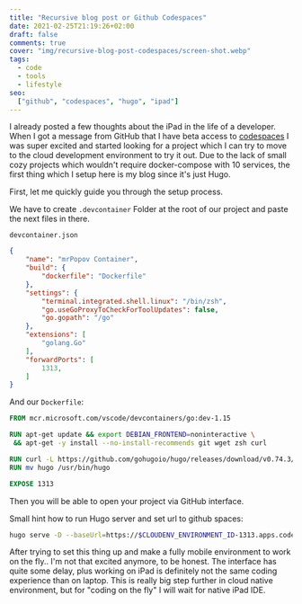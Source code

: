 ```yaml
---
title: "Recursive blog post or Github Codespaces"
date: 2021-02-25T21:19:26+02:00
draft: false
comments: true
cover: "img/recursive-blog-post-codespaces/screen-shot.webp"
tags:
  - code
  - tools
  - lifestyle
seo:
  ["github", "codespaces", "hugo", "ipad"]
---
```


I already posted a few thoughts about the iPad in the life of a developer. When I got a message from GitHub that I have beta access to [codespaces](https://github.com/features/codespaces) I was super excited and started looking for a project which I can try to move to the cloud development environment to try it out. Due to the lack of small cozy projects which wouldn't require docker-compose with 10 services, the first thing which I setup here is my blog since it's just Hugo. 

First, let me quickly guide you through the setup process. 

We have to create `.devcontainer` Folder at the root of our project and paste the next files in there. 

`devcontainer.json`
```json
{
    "name": "mrPopov Container",
    "build": {
        "dockerfile": "Dockerfile"
    },
    "settings": { 
        "terminal.integrated.shell.linux": "/bin/zsh",
        "go.useGoProxyToCheckForToolUpdates": false,
        "go.gopath": "/go"
    },
    "extensions": [
        "golang.Go"
    ],
    "forwardPorts": [
        1313,
    ]
}
```

And our `Dockerfile`:
```dockerfile
FROM mcr.microsoft.com/vscode/devcontainers/go:dev-1.15

RUN apt-get update && export DEBIAN_FRONTEND=noninteractive \
 && apt-get -y install --no-install-recommends git wget zsh curl

RUN curl -L https://github.com/gohugoio/hugo/releases/download/v0.74.3/hugo_0.74.3_Linux-64bit.tar.gz | tar xvz
RUN mv hugo /usr/bin/hugo

EXPOSE 1313
```

Then you will be able to open your project via GitHub interface. 

Small hint how to run Hugo server and set url to github spaces: 

```sh
hugo serve -D --baseUrl=https://$CLOUDENV_ENVIRONMENT_ID-1313.apps.codespaces.githubusercontent.com/ --appendPort=false
```

After trying to set this thing up and make a fully mobile environment to work on the fly.. 
I'm not that excited anymore, to be honest. The interface has quite some delay, plus working on iPad is definitely not the same coding experience than on laptop.
This is really big step further in cloud native environment, but for "coding on the fly" I will wait for native iPad IDE. 
